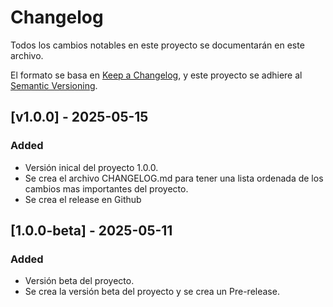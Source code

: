 # Changelog

Todos los cambios notables en este proyecto se documentarán en este archivo.

El formato se basa en [Keep a Changelog](https://keepachangelog.com/en/1.1.0/), y este proyecto se adhiere al [Semantic Versioning](https://semver.org/spec/v2.0.0.html).

## [v1.0.0] - 2025-05-15
### Added
- Versión inical del proyecto 1.0.0.
- Se crea el archivo CHANGELOG.md para tener una lista ordenada de los cambios mas importantes del proyecto.
- Se crea el release en Github

## [1.0.0-beta] - 2025-05-11
### Added
- Versión beta del proyecto.
- Se crea la versión beta del proyecto y se crea un Pre-release.

